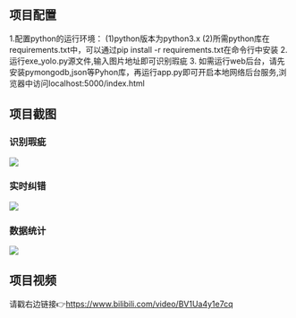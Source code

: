 ## 项目配置
1.配置python的运行环境：
  (1)python版本为python3.x
  (2)所需python库在requirements.txt中，可以通过pip install -r requirements.txt在命令行中安装
2. 运行exe_yolo.py源文件,输入图片地址即可识别瑕疵
3. 如需运行web后台，请先安装pymongodb,json等Pyhon库，再运行app.py即可开启本地网络后台服务,浏览器中访问localhost:5000/index.html

## 项目截图
### 识别瑕疵
![](https://cdn.jsdelivr.net/gh/QYHcrossover/blog-imgbed/blogimg/20200707125714.gif)
### 实时纠错
![](https://cdn.jsdelivr.net/gh/QYHcrossover/blog-imgbed/blogimg/20200707130146.gif)
### 数据统计
![](https://cdn.jsdelivr.net/gh/QYHcrossover/blog-imgbed/blogimg/20200707130355.gif)


## 项目视频
请戳右边链接👉https://www.bilibili.com/video/BV1Ua4y1e7cq
